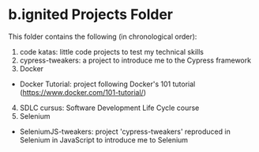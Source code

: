 # b.ignited Projects Folder

This folder contains the following (in chronological order):
1) code katas: little code projects to test my technical skills
2) cypress-tweakers: a project to introduce me to the Cypress framework
3) Docker
- Docker Tutorial: project following Docker's 101 tutorial (https://www.docker.com/101-tutorial/) 
4) SDLC cursus: Software Development Life Cycle course
5) Selenium 
- SeleniumJS-tweakers: project 'cypress-tweakers' reproduced in Selenium in JavaScript to introduce me to Selenium
